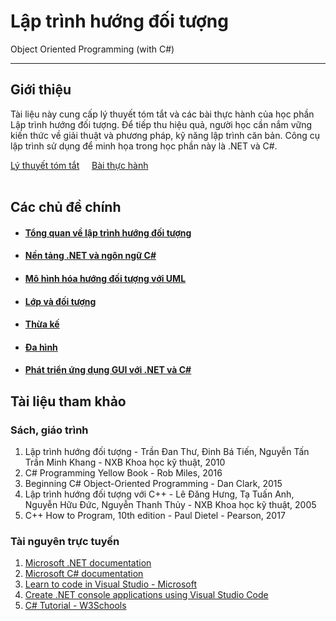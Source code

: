 # Lập trình hướng đối tượng

Object Oriented Programming (with C#)

---

## Giới thiệu

Tài liệu này cung cấp lý thuyết tóm tắt và các bài thực hành của học phần Lập trình hướng đối tượng. Để tiếp thu hiệu quả, người học cần nắm vững kiến thức về giải thuật và phương pháp, kỹ năng lập trình căn bản. Công cụ lập trình sử dụng để minh họa trong học phần này là .NET và C#.

<div class="text-center">
    <a href="topics/" class="btn btn-primary" role="button">Lý thuyết tóm tắt</a>
    &nbsp;&nbsp;&nbsp;
    <a href="labs/" class="btn btn-primary" role="button">Bài thực hành</a>
</div>

<br>

## Các chủ đề chính
- #### [Tổng quan về lập trình hướng đối tượng](topics/overview)
- #### [Nền tảng .NET và ngôn ngữ C#](topics/dotnet-and-csharp)
- #### [Mô hình hóa hướng đối tượng với UML](topics/object-oriented-modeling)
- #### [Lớp và đối tượng](topics/classes-and-objects)
- #### [Thừa kế ](topics/inheritance)
- #### [Đa hình](topics/polymorphism)
- #### [Phát triển ứng dụng GUI với .NET và C#](topics/gui-development)

## Tài liệu tham khảo
### Sách, giáo trình

<ol>
    <li>Lập trình hướng đối tượng - Trần Đan Thư, Đinh Bá Tiến, Nguyễn Tấn Trần Minh Khang - NXB Khoa học kỹ thuật, 2010</li>
    <li>C# Programming Yellow Book - Rob Miles, 2016</li>
    <li>Beginning C# Object-Oriented Programming - Dan Clark, 2015</li>
    <li>Lập trình hướng đối tượng với C++ - Lê Đăng Hưng, Tạ Tuấn Anh, Nguyễn Hữu Đức, Nguyễn Thanh Thủy - NXB Khoa học kỹ thuật, 2005</li>
    <li>C++ How to Program, 10th edition - Paul Dietel - Pearson, 2017</li>
</ol>

### Tài nguyên trực tuyến
<ol>
<li><a href="https://learn.microsoft.com/en-us/dotnet/">Microsoft .NET documentation</a>
<li><a href="https://learn.microsoft.com/en-us/dotnet/csharp/">Microsoft C# documentation</a></li>
<li><a href="https://visualstudio.microsoft.com/vs/getting-started/">Learn to code in Visual Studio - Microsoft<a></li>
<li><a href="https://learn.microsoft.com/en-us/dotnet/core/tutorials/with-visual-studio-code?pivots=dotnet-6-0">Create .NET console applications using Visual Studio Code<a></li>
<li><a href="https://www.w3schools.com/cs/index.php">C# Tutorial - W3Schools</a></li>
</ol>